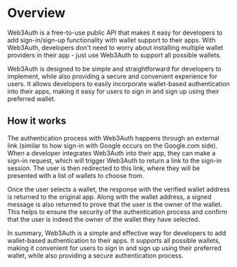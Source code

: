 # Overview

Web3Auth is a free-to-use public API that makes it easy for developers to add sign-in/sign-up functionality with wallet support to their apps. With Web3Auth, developers don't need to worry about installing multiple wallet providers in their app - just use Web3Auth to support all possible wallets.

Web3Auth is designed to be simple and straightforward for developers to implement, while also providing a secure and convenient experience for users. It allows developers to easily incorporate wallet-based authentication into their apps, making it easy for users to sign in and sign up using their preferred wallet.

## How it works

The authentication process with Web3Auth happens through an external link (similar to how sign-in with Google occurs on the Google.com side). When a developer integrates Web3Auth into their app, they can make a sign-in request, which will trigger Web3Auth to return a link to the sign-in session. The user is then redirected to this link, where they will be presented with a list of wallets to choose from.

Once the user selects a wallet, the response with the verified wallet address is returned to the original app. Along with the wallet address, a signed message is also returned to prove that the user is the owner of the wallet. This helps to ensure the security of the authentication process and confirm that the user is indeed the owner of the wallet they have selected.

In summary, Web3Auth is a simple and effective way for developers to add wallet-based authentication to their apps. It supports all possible wallets, making it convenient for users to sign in and sign up using their preferred wallet, while also providing a secure authentication process.